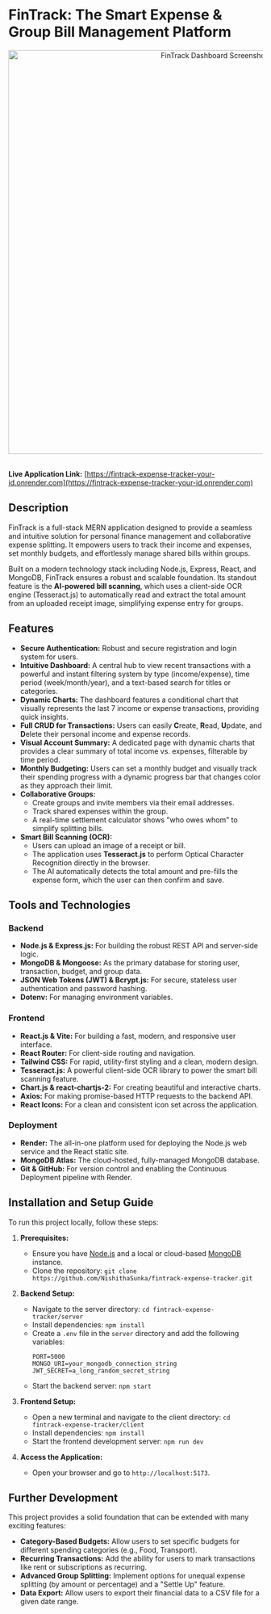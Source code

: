 # FinTrack: The Smart Expense & Group Bill Management Platform

<div align="center">
 
  <!-- TODO: Replace this with a real screenshot of your application's dashboard -->
  <img src="Dashboard.jpg" alt="FinTrack Dashboard Screenshot" width="800"/>

</div>

<br/>



**Live Application Link:** [https://fintrack-expense-tracker-your-id.onrender.com](https://fintrack-expense-tracker-your-id.onrender.com) 


## Description

FinTrack is a full-stack MERN application designed to provide a seamless and intuitive solution for personal finance management and collaborative expense splitting. It empowers users to track their income and expenses, set monthly budgets, and effortlessly manage shared bills within groups.

Built on a modern technology stack including Node.js, Express, React, and MongoDB, FinTrack ensures a robust and scalable foundation. Its standout feature is the **AI-powered bill scanning**, which uses a client-side OCR engine (Tesseract.js) to automatically read and extract the total amount from an uploaded receipt image, simplifying expense entry for groups.

## Features

- **Secure Authentication:** Robust and secure registration and login system for users.
- **Intuitive Dashboard:** A central hub to view recent transactions with a powerful and instant filtering system by type (income/expense), time period (week/month/year), and a text-based search for titles or categories.
- **Dynamic Charts:** The dashboard features a conditional chart that visually represents the last 7 income or expense transactions, providing quick insights.
- **Full CRUD for Transactions:** Users can easily **C**reate, **R**ead, **U**pdate, and **D**elete their personal income and expense records.
- **Visual Account Summary:** A dedicated page with dynamic charts that provides a clear summary of total income vs. expenses, filterable by time period.
- **Monthly Budgeting:** Users can set a monthly budget and visually track their spending progress with a dynamic progress bar that changes color as they approach their limit.
- **Collaborative Groups:**
  - Create groups and invite members via their email addresses.
  - Track shared expenses within the group.
  - A real-time settlement calculator shows "who owes whom" to simplify splitting bills.
- **Smart Bill Scanning (OCR):**
  - Users can upload an image of a receipt or bill.
  - The application uses **Tesseract.js** to perform Optical Character Recognition directly in the browser.
  - The AI automatically detects the total amount and pre-fills the expense form, which the user can then confirm and save.

## Tools and Technologies

### Backend
- **Node.js & Express.js:** For building the robust REST API and server-side logic.
- **MongoDB & Mongoose:** As the primary database for storing user, transaction, budget, and group data.
- **JSON Web Tokens (JWT) & Bcrypt.js:** For secure, stateless user authentication and password hashing.
- **Dotenv:** For managing environment variables.

### Frontend
- **React.js & Vite:** For building a fast, modern, and responsive user interface.
- **React Router:** For client-side routing and navigation.
- **Tailwind CSS:** For rapid, utility-first styling and a clean, modern design.
- **Tesseract.js:** A powerful client-side OCR library to power the smart bill scanning feature.
- **Chart.js & react-chartjs-2:** For creating beautiful and interactive charts.
- **Axios:** For making promise-based HTTP requests to the backend API.
- **React Icons:** For a clean and consistent icon set across the application.

### Deployment
- **Render:** The all-in-one platform used for deploying the Node.js web service and the React static site.
- **MongoDB Atlas:** The cloud-hosted, fully-managed MongoDB database.
- **Git & GitHub:** For version control and enabling the Continuous Deployment pipeline with Render.

## Installation and Setup Guide

To run this project locally, follow these steps:

1.  **Prerequisites:**
    - Ensure you have [Node.js](https://nodejs.org/) and a local or cloud-based [MongoDB](https://www.mongodb.com/try/download/community) instance.
    - Clone the repository: `git clone https://github.com/NishithaSunka/fintrack-expense-tracker.git`

2.  **Backend Setup:**
    - Navigate to the server directory: `cd fintrack-expense-tracker/server`
    - Install dependencies: `npm install`
    - Create a `.env` file in the `server` directory and add the following variables:
      ```env
      PORT=5000
      MONGO_URI=your_mongodb_connection_string
      JWT_SECRET=a_long_random_secret_string
      ```
    - Start the backend server: `npm start`

3.  **Frontend Setup:**
    - Open a new terminal and navigate to the client directory: `cd fintrack-expense-tracker/client`
    - Install dependencies: `npm install`
    - Start the frontend development server: `npm run dev`

4.  **Access the Application:**
    - Open your browser and go to `http://localhost:5173`.

## Further Development

This project provides a solid foundation that can be extended with many exciting features:
- **Category-Based Budgets:** Allow users to set specific budgets for different spending categories (e.g., Food, Transport).
- **Recurring Transactions:** Add the ability for users to mark transactions like rent or subscriptions as recurring.
- **Advanced Group Splitting:** Implement options for unequal expense splitting (by amount or percentage) and a "Settle Up" feature.
- **Data Export:** Allow users to export their financial data to a CSV file for a given date range.
